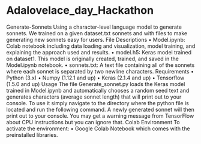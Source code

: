 # Adalovelace_day_Hackathon

Generate-Sonnets
Using a character-level language model to generate sonnets. We trained on a given dataset.txt sonnets and with files to make generating new sonnets easy for users.
File Descriptions
• Model.ipynb: Colab notebook including data loading and visualization, model training, and explaining the approach used and results.
• model.h5: Keras model trained on dataset1. This model is originally created, trained, and saved in the Model.ipynb notebook.
• sonnets.txt: A text file containing all of the sonnets where each sonnet is separated by two newline characters.
Requirements
• Python (3.x)
• Numpy (1.12.1 and up)
• Keras (2.1.4 and up)
• Tensorflow (1.5.0 and up)
Usage
The file Generate_sonnet.py loads the Keras model trained in Model.ipynb and automatically chooses a random seed text and generates characters (average sonnet length) that will print out to your console. To use it simply navigate to the directory where the python file is located and run the following command.
A newly generated sonnet will then print out to your console. You may get a warning message from TensorFlow about CPU instructions but you can ignore that.
Colab Environment
To activate the environment:
• Google Colab Notebook which comes with the preinstalled libraries.
